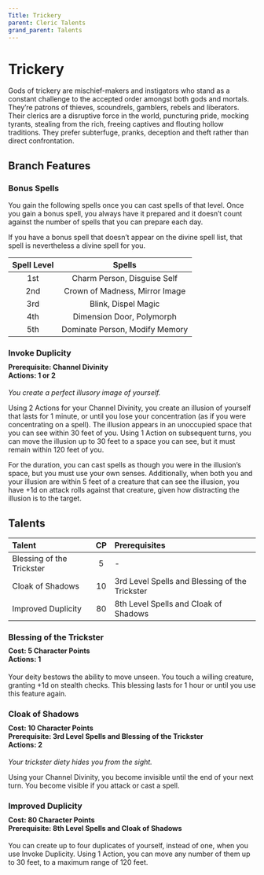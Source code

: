 ```yaml
---
Title: Trickery
parent: Cleric Talents
grand_parent: Talents
---
```

 
# Trickery
Gods of trickery are mischief-makers and instigators who stand as a constant challenge to the accepted order amongst both gods and mortals. They’re patrons of thieves, scoundrels, gamblers, rebels and liberators. Their clerics are a disruptive force in the world, puncturing pride, mocking tyrants, stealing from the rich, freeing captives and flouting hollow traditions. They prefer subterfuge, pranks, deception and theft rather than direct confrontation.

## Branch Features

### Bonus Spells
You gain the following spells once you can cast spells of that level. Once you gain a bonus spell, you always have it prepared and it doesn’t count against the number of spells that you can prepare each day.
 
If you have a bonus spell that doesn’t appear on the divine spell list, that spell is nevertheless a divine spell for you.
 
| Spell Level | Spells |
|:-----------:|:------:|
| 1st | Charm Person, Disguise Self |
| 2nd | Crown of Madness, Mirror Image | 
| 3rd | Blink, Dispel Magic | 
| 4th | Dimension Door, Polymorph | 
| 5th | Dominate Person, Modify Memory | 

### Invoke Duplicity

<div style="margin-top:-10px;"></div>
 
#### **Prerequisite:** Channel Divinity<br>**Actions:** 1 or 2
*You create a perfect illusory image of yourself.* 

Using 2 Actions for your Channel Divinity, you create an illusion of yourself that lasts for 1 minute, or until you lose your concentration (as if you were concentrating on a spell). The illusion appears in an unoccupied space that you can see within 30 feet of you. Using 1 Action on subsequent turns, you can move the illusion up to 30 feet to a space you can see, but it must remain within 120 feet of you.

For the duration, you can cast spells as though you were in the illusion’s space, but you must use your own senses. Additionally, when both you and your illusion are within 5 feet of a creature that can see the illusion, you have +1d on attack rolls against that creature, given how distracting the illusion is to the target.
 
## Talents
 
| Talent | CP | Prerequisites |
|:-------|:--:|:--------------|
| Blessing of the Trickster | 5  | - |  
| Cloak of Shadows          | 10 | 3rd Level Spells and Blessing of the Trickster |  
| Improved Duplicity        | 80 | 8th Level Spells and Cloak of Shadows  |  

### Blessing of the Trickster
 
<div style="margin-top:-10px;"></div>
 
#### **Cost:** 5 Character Points<br>**Actions:** 1
Your deity bestows the ability to move unseen. You touch a willing creature, granting +1d on stealth checks. This blessing lasts for 1 hour or until you use this feature again.

### Cloak of Shadows
 
<div style="margin-top:-10px;"></div>
 
#### **Cost:** 10 Character Points<br>**Prerequisite:** 3rd Level Spells and Blessing of the Trickster<br>**Actions:** 2
*Your trickster diety hides you from the sight.*

Using your Channel Divinity, you become invisible until the end of your next turn. You become visible if you attack or cast a spell.

### Improved Duplicity
 
<div style="margin-top:-10px;"></div>
 
#### **Cost:** 80 Character Points<br>**Prerequisite:** 8th Level Spells and Cloak of Shadows
You can create up to four duplicates of yourself, instead of one, when you use Invoke Duplicity. Using 1 Action, you can move any number of them up to 30 feet, to a maximum range of 120 feet.

